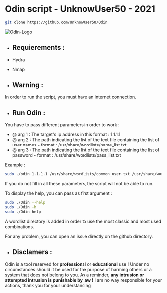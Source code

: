 # Odin script - UnknowUser50 - 2021

```bash
git clone https://github.com/UnknowUser50/Odin
```
![Odin-Logo](https://i.pinimg.com/originals/90/8c/ec/908cecb9bb0eaddc8e25f2709f73db3c.jpg)

* ## Requierements : 
 * Hydra
 * Nmap 
 
* ## Warning : 
In order to run the script, you must have an internet connection. 

* ## Run Odin : 
You have to pass different parameters in order to work :
  * @ arg 1 : The target's ip address in this format : 1.1.1.1
  * @ arg 2 : The path indicating the list of the text file containing the list of user names - format : /usr/share/wordlists/name_list.txt
  * @ arg 3 : The path indicating the list of the text file containing the list of password - format : /usr/share/wordlists/pass_list.txt
  
Example : 

```bash
sudo ./odin 1.1.1.1 /usr/share/wordlists/common_user.txt /usr/share/wordlists/common_pass.txt
```
  
If you do not fill in all these parameters, the script will not be able to run.

To display the help, you can pass as first argument :
```bash
sudo ./Odin --help
sudo ./Odin -h
sudo ./Odin help
```

A wordlist directory is added in order to use the most classic and most used combinations.

For any problem, you can open an issue directly on the github directory.

* ## Disclamers :
Odin is a tool reserved for **professional** or **educational** use ! Under no circumstances should it be used for the purpose of harming others or a system that does
not belong to you. As a reminder, **any intrusion or attempted intrusion is punishable by law !**
I am no way responsible for your actions, thank you for your understanding

